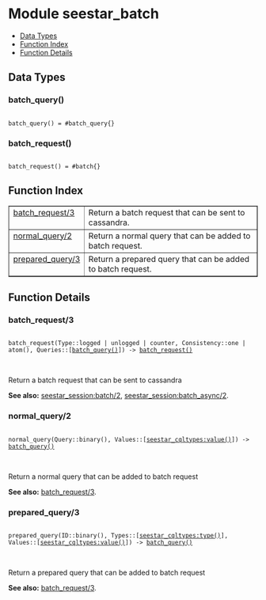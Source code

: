 

# Module seestar_batch #
* [Data Types](#types)
* [Function Index](#index)
* [Function Details](#functions)



<a name="types"></a>

## Data Types ##




### <a name="type-batch_query">batch_query()</a> ###



<pre><code>
batch_query() = #batch_query{}
</code></pre>





### <a name="type-batch_request">batch_request()</a> ###



<pre><code>
batch_request() = #batch{}
</code></pre>


<a name="index"></a>

## Function Index ##


<table width="100%" border="1" cellspacing="0" cellpadding="2" summary="function index"><tr><td valign="top"><a href="#batch_request-3">batch_request/3</a></td><td>Return a batch request that can be sent to cassandra.</td></tr><tr><td valign="top"><a href="#normal_query-2">normal_query/2</a></td><td>Return a normal query that can be added to batch request.</td></tr><tr><td valign="top"><a href="#prepared_query-3">prepared_query/3</a></td><td>Return a prepared query that can be added to batch request.</td></tr></table>


<a name="functions"></a>

## Function Details ##

<a name="batch_request-3"></a>

### batch_request/3 ###


<pre><code>
batch_request(Type::logged | unlogged | counter, Consistency::one | atom(), Queries::[<a href="#type-batch_query">batch_query()</a>]) -&gt; <a href="#type-batch_request">batch_request()</a>
</code></pre>
<br />

Return a batch request that can be sent to cassandra

__See also:__ [seestar_session:batch/2](seestar_session.md#batch-2), [seestar_session:batch_async/2](seestar_session.md#batch_async-2).
<a name="normal_query-2"></a>

### normal_query/2 ###


<pre><code>
normal_query(Query::binary(), Values::[<a href="seestar_cqltypes.md#type-value">seestar_cqltypes:value()</a>]) -&gt; <a href="#type-batch_query">batch_query()</a>
</code></pre>
<br />

Return a normal query that can be added to batch request

__See also:__ [batch_request/3](#batch_request-3).
<a name="prepared_query-3"></a>

### prepared_query/3 ###


<pre><code>
prepared_query(ID::binary(), Types::[<a href="seestar_cqltypes.md#type-type">seestar_cqltypes:type()</a>], Values::[<a href="seestar_cqltypes.md#type-value">seestar_cqltypes:value()</a>]) -&gt; <a href="#type-batch_query">batch_query()</a>
</code></pre>
<br />

Return a prepared query that can be added to batch request

__See also:__ [batch_request/3](#batch_request-3).
